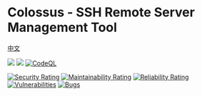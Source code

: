 # Colossus - SSH Remote Server Management Tool

[中文](README_zh.md)

[![](https://img.shields.io/badge/Go-1.21+-%2300ADD8?style=flat&logo=go)](go.work)
[![](https://img.shields.io/badge/Version-0.0.1%20alpha4-green)](control)
[![CodeQL](https://github.com/skye-z/colossus/workflows/CodeQL/badge.svg)](https://github.com/skye-z/colossus/security/code-scanning)


[![Security Rating](https://sonarcloud.io/api/project_badges/measure?project=skye-z_colossus&metric=security_rating)](https://sonarcloud.io/summary/new_code?id=skye-z_colossus)
[![Maintainability Rating](https://sonarcloud.io/api/project_badges/measure?project=skye-z_colossus&metric=sqale_rating)](https://sonarcloud.io/summary/new_code?id=skye-z_colossus)
[![Reliability Rating](https://sonarcloud.io/api/project_badges/measure?project=skye-z_colossus&metric=reliability_rating)](https://sonarcloud.io/summary/new_code?id=skye-z_colossus)
[![Vulnerabilities](https://sonarcloud.io/api/project_badges/measure?project=skye-z_colossus&metric=vulnerabilities)](https://sonarcloud.io/summary/new_code?id=skye-z_colossus)
[![Bugs](https://sonarcloud.io/api/project_badges/measure?project=skye-z_colossus&metric=bugs)](https://sonarcloud.io/summary/new_code?id=skye-z_colossus)

